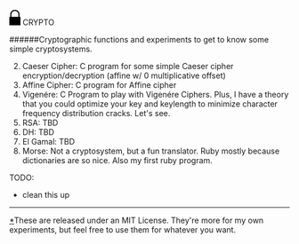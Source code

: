 ![Alt text](icon.png "Lock") CRYPTO

######Cryptographic functions and experiments to get to know some simple cryptosystems.

2. Caeser Cipher: C program for some simple Caeser cipher encryption/decryption (affine w/ 0 multiplicative offset)
3. Affine Cipher: C program for Affine cipher
3. Vigenére: C Program to play with Vigenére Ciphers. Plus, I have a theory that you could optimize your key and keylength to minimize character frequency distribution cracks. Let's see.
4. RSA: TBD
5. DH: TBD
6. El Gamal: TBD
7. Morse: Not a cryptosystem, but a fun translator. Ruby mostly because dictionaries are so nice. Also my first ruby program.


TODO:
- clean this up
---

[*]These are released under an MIT License. They're more for my own experiments, but feel free to use them for whatever you want.

[*]: LICENSE
 
